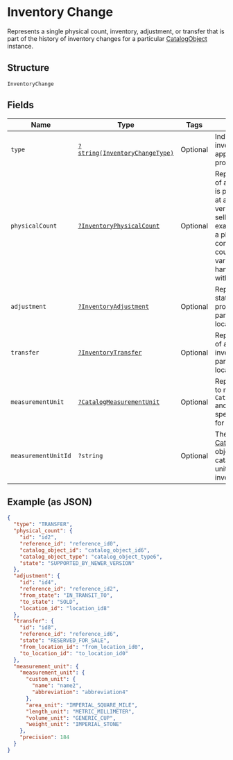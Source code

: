 
# Inventory Change

Represents a single physical count, inventory, adjustment, or transfer
that is part of the history of inventory changes for a particular
[CatalogObject](../../doc/models/catalog-object.md) instance.

## Structure

`InventoryChange`

## Fields

| Name | Type | Tags | Description | Getter | Setter |
|  --- | --- | --- | --- | --- | --- |
| `type` | [`?string(InventoryChangeType)`](../../doc/models/inventory-change-type.md) | Optional | Indicates how the inventory change was applied to a tracked product quantity. | getType(): ?string | setType(?string type): void |
| `physicalCount` | [`?InventoryPhysicalCount`](../../doc/models/inventory-physical-count.md) | Optional | Represents the quantity of an item variation that is physically present<br>at a specific location, verified by a seller or a seller's employee. For example,<br>a physical count might come from an employee counting the item variations on<br>hand or from syncing with an external system. | getPhysicalCount(): ?InventoryPhysicalCount | setPhysicalCount(?InventoryPhysicalCount physicalCount): void |
| `adjustment` | [`?InventoryAdjustment`](../../doc/models/inventory-adjustment.md) | Optional | Represents a change in state or quantity of product inventory at a<br>particular time and location. | getAdjustment(): ?InventoryAdjustment | setAdjustment(?InventoryAdjustment adjustment): void |
| `transfer` | [`?InventoryTransfer`](../../doc/models/inventory-transfer.md) | Optional | Represents the transfer of a quantity of product inventory at a<br>particular time from one location to another. | getTransfer(): ?InventoryTransfer | setTransfer(?InventoryTransfer transfer): void |
| `measurementUnit` | [`?CatalogMeasurementUnit`](../../doc/models/catalog-measurement-unit.md) | Optional | Represents the unit used to measure a `CatalogItemVariation` and<br>specifies the precision for decimal quantities. | getMeasurementUnit(): ?CatalogMeasurementUnit | setMeasurementUnit(?CatalogMeasurementUnit measurementUnit): void |
| `measurementUnitId` | `?string` | Optional | The ID of the [CatalogMeasurementUnit](entity:CatalogMeasurementUnit) object representing the catalog measurement unit associated with the inventory change. | getMeasurementUnitId(): ?string | setMeasurementUnitId(?string measurementUnitId): void |

## Example (as JSON)

```json
{
  "type": "TRANSFER",
  "physical_count": {
    "id": "id2",
    "reference_id": "reference_id0",
    "catalog_object_id": "catalog_object_id6",
    "catalog_object_type": "catalog_object_type6",
    "state": "SUPPORTED_BY_NEWER_VERSION"
  },
  "adjustment": {
    "id": "id4",
    "reference_id": "reference_id2",
    "from_state": "IN_TRANSIT_TO",
    "to_state": "SOLD",
    "location_id": "location_id8"
  },
  "transfer": {
    "id": "id8",
    "reference_id": "reference_id6",
    "state": "RESERVED_FOR_SALE",
    "from_location_id": "from_location_id0",
    "to_location_id": "to_location_id0"
  },
  "measurement_unit": {
    "measurement_unit": {
      "custom_unit": {
        "name": "name2",
        "abbreviation": "abbreviation4"
      },
      "area_unit": "IMPERIAL_SQUARE_MILE",
      "length_unit": "METRIC_MILLIMETER",
      "volume_unit": "GENERIC_CUP",
      "weight_unit": "IMPERIAL_STONE"
    },
    "precision": 184
  }
}
```

